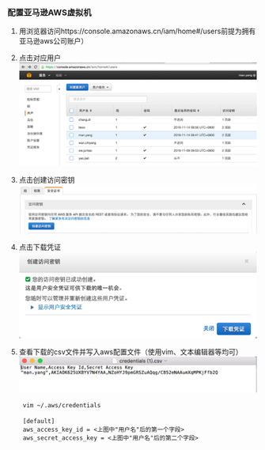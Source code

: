 ---
---

### 配置亚马逊AWS虚拟机
1. 用浏览器访问https://console.amazonaws.cn/iam/home#/users前提为拥有亚马逊aws公司账户）
2. 点击对应用户
![01](/images/docs/01.png)
3. 点击创建访问密钥
![02](/images/docs/02.png)
4. 点击下载凭证
![03](/images/docs/03.png)
5. 查看下载的csv文件并写入aws配置文件（使用vim、文本编辑器等均可）
![04](/images/docs/04.png)

		vim ~/.aws/credentials
		
		[default]
		aws_access_key_id = <上图中"用户名"后的第一个字段>
		aws_secret_access_key = <上图中"用户名"后的第二个字段>
		
